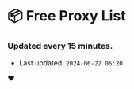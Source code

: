 # :package: Free Proxy List
### Updated every 15 minutes.

- Last updated: `2024-06-22 06:20`

:heart:

